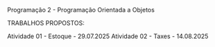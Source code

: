 Programação 2 - Programação Orientada a Objetos

TRABALHOS PROPOSTOS:

Atividade 01 - Estoque - 29.07.2025
Atividade 02 - Taxes - 14.08.2025
